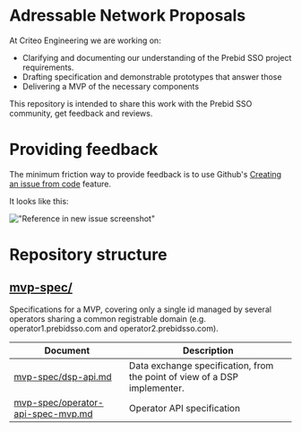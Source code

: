 # Adressable Network Proposals

At Criteo Engineering we are working on:
- Clarifying and documenting our understanding of the Prebid SSO project requirements.
- Drafting specification and demonstrable prototypes that answer those
- Delivering a MVP of the necessary components

This repository is intended to share this work with the Prebid SSO community, get feedback and reviews.

# Providing feedback

The minimum friction way to provide feedback is to use Github's
[Creating an issue from code](https://docs.github.com/en/issues/tracking-your-work-with-issues/creating-an-issue#creating-an-issue-from-code)
feature.

It looks like this:

!["Reference in new issue screenshot"](https://docs.github.com/assets/images/help/repository/open-new-issue-specific-line.png)

# Repository structure

## [mvp-spec/](/mvp-spec)

Specifications for a MVP, covering only a single id managed by several operators sharing a common registrable domain (e.g. operator1.prebidsso.com and operator2.prebidsso.com).

| Document                                                                 | Description                                                                |
|--------------------------------------------------------------------------|----------------------------------------------------------------------------|
| [mvp-spec/dsp-api.md](./mvp-spec/dsp-api.md)                             | Data exchange specification, from the point of view of a DSP implementer.  |
| [mvp-spec/operator-api-spec-mvp.md](./mvp-spec/operator-api-spec-mvp.md) | Operator API specification                                                 |
